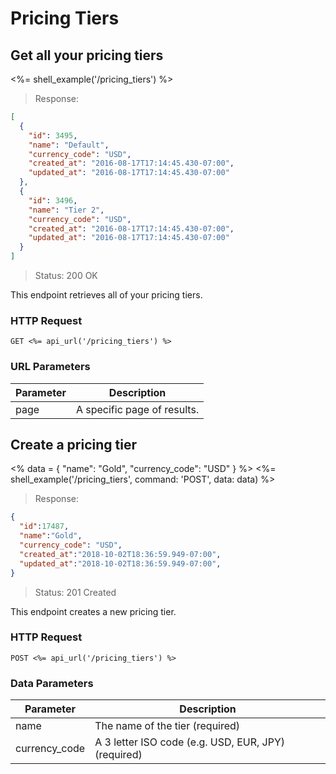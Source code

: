 # Pricing Tiers

## Get all your pricing tiers

<%= shell_example('/pricing_tiers') %>

> Response:

```json
[
  {
    "id": 3495,
    "name": "Default",
    "currency_code": "USD",
    "created_at": "2016-08-17T17:14:45.430-07:00",
    "updated_at": "2016-08-17T17:14:45.430-07:00"
  },
  {
    "id": 3496,
    "name": "Tier 2",
    "currency_code": "USD",
    "created_at": "2016-08-17T17:14:45.430-07:00",
    "updated_at": "2016-08-17T17:14:45.430-07:00"
  }
]
```

> Status: 200 OK

This endpoint retrieves all of your pricing tiers.

### HTTP Request

`GET <%= api_url('/pricing_tiers') %>`

### URL Parameters

Parameter | Description
--------- | -----------
page | A specific page of results.


## Create a pricing tier
<%
  data =
    {
      "name": "Gold",
      "currency_code": "USD"
    }
%>
<%= shell_example('/pricing_tiers', command: 'POST', data: data) %>

> Response:

```json
{
  "id":17487,
  "name":"Gold",
  "currency_code": "USD",
  "created_at":"2018-10-02T18:36:59.949-07:00",
  "updated_at":"2018-10-02T18:36:59.949-07:00",
}
```

> Status: 201 Created

This endpoint creates a new pricing tier.

### HTTP Request

`POST <%= api_url('/pricing_tiers') %>`

### Data Parameters

Parameter | Description
--------- | -----------
name | The name of the tier (required)
currency_code | A 3 letter ISO code (e.g. USD, EUR, JPY) (required)
